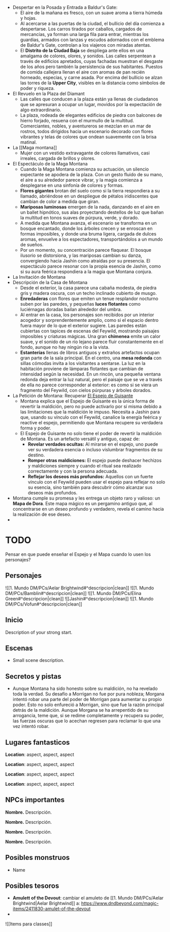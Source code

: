 - Despertar en la Posada y Entrada a Baldur's Gate:
	- El aire de la mañana es fresco, con un suave aroma a tierra húmeda y hojas.
	- Al acercarse a las puertas de la ciudad, el bullicio del día comienza a despertarse. Los carros tirados por caballos, cargados de mercancías, ya forman una larga fila para entrar, mientras los guardias, armados con lanzas y escudos adornados con el emblema de Baldur's Gate, controlan a los viajeros con miradas atentas.
	- El **Distrito de la Ciudad Baja** se despliega ante ellos en una amalgama de colores, olores, y sonidos. Las calles serpentean a través de edificios apretados, cuyas fachadas muestran el desgaste de los años pero también la persistencia de sus habitantes. Puestos de comida callejera llenan el aire con aromas de pan recién horneado, especias, y carne asada. Por encima del bullicio se alzan las torres de la **Upper City**, visibles en la distancia como símbolos de poder y riqueza.
- El Revuelo en la Plaza del Diamant
	- Las calles que conducen a la plaza están ya llenas de ciudadanos que se apresuran a ocupar un lugar, movidos por la expectación de algo extraordinario.
	- La plaza, rodeada de elegantes edificios de piedra con balcones de hierro forjado, resuena con el murmullo de la multitud. Comerciantes, nobles, y aventureros se mezclan en un mar de rostros, todos dirigidos hacia un escenario decorado con flores vibrantes y telas de colores que ondean suavemente con la brisa matinal. 
- La [[Maga montana]]
	- Mujer con un vestido extravagante de colores llamativos, casi irreales, cargada de brillos y olores.
- El Espectáculo de la Maga Montana
	- Cuando la Maga Montana comienza su actuación, un silencio expectante se apodera de la plaza. Con un gesto fluido de su mano, el aire a su alrededor parece vibrar, y la magia comienza a desplegarse en una sinfonía de colores y formas. 
	- **Flores gigantes** brotan del suelo como si la tierra respondiera a su llamado, abriéndose en un despliegue de pétalos iridiscentes que cambian de color a medida que giran. 
	- **Mariposas luminosas** emergen de la nada, danzando en el aire en un ballet hipnótico, sus alas proyectando destellos de luz que bañan la multitud en tonos suaves de púrpura, verde, y dorado.
	- A medida que Montana avanza, el escenario se transforma en un bosque encantado, donde los árboles crecen y se enroscan en formas imposibles, y donde una bruma ligera, cargada de dulces aromas, envuelve a los espectadores, transportándolos a un mundo de sueños.
	- Por un momento, su concentración parece flaquear. El bosque ilusorio se distorsiona, y las mariposas cambian su danza, convergiendo hacia Jashin como atraídas por su presencia. El espectáculo parece resonar con la propia esencia de Jashin, como si su aura feérica respondiera a la magia que Montana conjura.
- La Invitación de Montana
- Descripción de la Casa de Montana
	- Desde el exterior, la casa parece una cabaña modesta, de piedra gris y madera oscura, con un techo inclinado cubierto de musgo.
	- **Enredaderas** con flores que emiten un tenue resplandor nocturno suben por las paredes, y pequeñas **luces flotantes** como luciérnagas doradas bailan alrededor del umbra.
	- Al entrar en la casa, los personajes son recibidos por un interior acogedor y sorprendentemente amplio, como si el espacio dentro fuera mayor de lo que el exterior sugiere. Las paredes están cubiertas con tapices de escenas del Feywild, mostrando paisajes imposibles y criaturas mágicas. Una gran **chimenea** emite un calor suave, y el sonido de un río lejano parece fluir constantemente en el fondo, aunque no hay ningún río a la vista.
	- **Estanterías** llenas de libros antiguos y extraños artefactos ocupan gran parte de la sala principal. En el centro, una **mesa redonda** con sillas cómodas invita a los visitantes a sentarse. La luz en la habitación proviene de lámparas flotantes que cambian de intensidad según la necesidad. En un rincón, una pequeña ventana redonda deja entrar la luz natural, pero el paisaje que se ve a través de ella no parece corresponder al exterior: es como si se viera un fragmento del Feywild, con cielos púrpuras y árboles dorados.
- La Petición de Montana: Recuperar [El Espejo de Guisante](https://forgottenrealms.fandom.com/wiki/Mirror)
	- Montana explica que el Espejo de Guisante es la única forma de revertir la maldición, pero no puede activarlo por sí misma debido a las limitaciones que la maldición le impuso. Necesita a Jashin para que, usando su vínculo con el Feywild, canalice la energía feérica y reactive el espejo, permitiendo que Montana recupere su verdadera forma y poder.
	- El Espejo de Guisante no solo tiene el poder de revertir la maldición de Montana. Es un artefacto versátil y antiguo, capaz de:
		- **Revelar verdades ocultas:** Al mirarse en el espejo, uno puede ver su verdadera esencia o incluso vislumbrar fragmentos de su destino.
		- **Romper otras maldiciones:** El espejo puede deshacer hechizos y maldiciones siempre y cuando el ritual sea realizado correctamente y con la persona adecuada.
		- **Reflejar los deseos más profundos:** Aquellos con un fuerte vínculo con el Feywild pueden usar el espejo para reflejar no solo su esencia, sino también para descubrir cómo alcanzar sus deseos más profundos.
- Montana cumple su promesa y les entrega un objeto raro y valioso: un **Mapa de Dora**. Este mapa mágico es un pergamino antiguo que, al concentrarse en un deseo profundo y verdadero, revela el camino hacia la realización de ese deseo.
- 

# TODO
Pensar en que puede enseñar el Espejo y el Mapa cuando lo usen los personajes?

## Personajes

![[1. Mundo DM/PCs/Aelar Brightwind#^descripcion|clean]]
![[1. Mundo DM/PCs/Bamblin#^descripcion|clean]]
![[1. Mundo DM/PCs/Elina Green#^descripcion|clean]]
![[Jashin#^descripcion|clean]]
![[1. Mundo DM/PCs/Vofun#^descripcion|clean]]

## Inicio

Description of your strong start.

## Escenas

- Small scene description.

## Secretos y pistas

- Aunque Montana ha sido honesto sobre su maldición, no ha revelado toda la verdad. Su desafío a Morrigan no fue por pura nobleza; Morgana intentó robar una parte del poder de Morrigan para aumentar su propio poder. Esto no solo enfureció a Morrigan, sino que fue la razón principal detrás de la maldición. Aunque Morgana se ha arrepentido de su arrogancia, teme que, si se redime completamente y recupera su poder, las fuerzas oscuras que lo acechan regresen para reclamar lo que una vez intentó robar.

## Lugares fantasticos

**Location**: aspect, aspect, aspect

**Location**: aspect, aspect, aspect

**Location**: aspect, aspect, aspect

**Location**: aspect, aspect, aspect

## NPCs importantes

**Nombre.** Descripción.

**Nombre.** Descripción.

**Nombre.** Descripción.

**Nombre.** Descripción.

## Posibles monstruos

- Name

## Posibles tesoros

- **Amulett of the Devout**: cambiar el amuleto de [[1. Mundo DM/PCs/Aelar Brightwind|Aelar Brightwind]] a: https://www.dndbeyond.com/magic-items/2411830-amulet-of-the-devout
- 

![[Items para classes]]